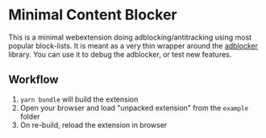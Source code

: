 # Minimal Content Blocker

This is a minimal webextension doing adblocking/antitracking using most
popular block-lists. It is meant as a very thin wrapper around the
[adblocker](https://github.com/cliqz-oss/adblocker) library. You can use it to
debug the adblocker, or test new features.

## Workflow

1. `yarn bundle` will build the extension
2. Open your browser and load "unpacked extension" from the `example` folder
3. On re-build, reload the extension in browser
